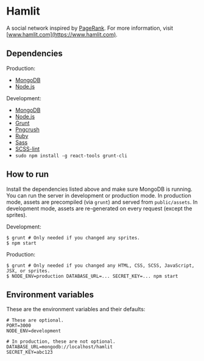 Hamlit
======

A social network inspired by [PageRank](http://en.wikipedia.org/wiki/PageRank). For more information, visit [www.hamlit.com](https://www.hamlit.com).

## Dependencies

Production:

- [MongoDB](http://www.mongodb.org/)
- [Node.js](http://nodejs.org/)

Development:

- [MongoDB](http://www.mongodb.org/)
- [Node.js](http://nodejs.org/)
- [Grunt](http://gruntjs.com/)
- [Pngcrush](http://pmt.sourceforge.net/pngcrush/)
- [Ruby](https://www.ruby-lang.org/en/)
- [Sass](http://sass-lang.com/)
- [SCSS-lint](https://github.com/causes/scss-lint)
- `sudo npm install -g react-tools grunt-cli`

## How to run

Install the dependencies listed above and make sure MongoDB is running. You can run the server in development or production mode. In production mode, assets are precompiled (via `grunt`) and served from `public/assets`. In development mode, assets are re-generated on every request (except the sprites).

Development:

    $ grunt # Only needed if you changed any sprites.
    $ npm start

Production:

    $ grunt # Only needed if you changed any HTML, CSS, SCSS, JavaScript, JSX, or sprites.
    $ NODE_ENV=production DATABASE_URL=... SECRET_KEY=... npm start

## Environment variables

These are the environment variables and their defaults:

    # These are optional.
    PORT=3000
    NODE_ENV=development

    # In production, these are not optional.
    DATABASE_URL=mongodb://localhost/hamlit
    SECRET_KEY=abc123
